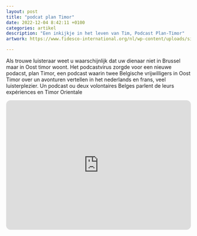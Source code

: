 ```yaml
---
layout: post
title: "podcat plan Timor"
date: 2022-12-04 8:42:11 +0100
categories: artikel
description: "Een inkijkje in het leven van Tim, Podcast Plan-Timor"
artwork: https://www.fidesco-international.org/nl/wp-content/uploads/sites/3/2022/11/Gistelinck-770x514.jpg

---
```

Als trouwe luisteraar weet u waarschijnlijk dat uw dienaar niet in Brussel maar in Oost timor woont. Het podcastvirus zorgde voor een nieuwe podacst, plan Timor, een podcast waarin twee Belgische vrijwilligers in Oost Timor over un avonturen vertellen in het nederlands en frans, veel luisterplezier. Un podcast ou deux volontaires Belges parlent de leurs expériences en Timor Orientale

<iframe style="border-radius:12px" src="https://open.spotify.com/embed/show/19kxXfpVqmgvOfkk8mihiT?utm_source=generator&t=0" width="100%" height="352" frameBorder="0" allowfullscreen="" allow="autoplay; clipboard-write; encrypted-media; fullscreen; picture-in-picture" loading="lazy"></iframe>
